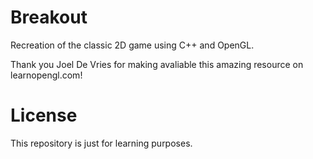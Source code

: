 # Breakout

Recreation of the classic 2D game using C++ and OpenGL.

Thank you Joel De Vries for making avaliable this amazing resource on learnopengl.com!

# License

This repository is just for learning purposes.